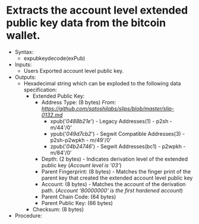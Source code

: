# Extracts the account level extended public key data from the bitcoin wallet.
* Syntax:
  - expubkeydecode(exPub)
* Inputs:
  - Users  Exported account level public key.
* Outputs:
  - Hexadecimal string which can be exploded to the following data specification:
    - Extended Public Key:
      - Address Type: (8 bytes)  _From: https://github.com/satoshilabs/slips/blob/master/slip-0132.md_
        - xpub('_0488b21e_') - Legacy Addresses(1) - p2sh - m/44'/0' 
        - ypub('_049d7cb2_') - Segwit Compatible Addresses(3) - p2sh-p2wpkh - m/49'/0'
        - zpub('_04b24746_') - Segwit Addresses(bc1) - p2wpkh - m/84'/0'
      - Depth: (2 bytes) - Indicates derivation level of the extended public key (_Account level is '03'_)
      - Parent Fingerprint: (8 bytes) - Matches the finger print of the parent key that created the extended account level public key
      - Account: (8 bytes) - Matches the account of the derivation path. (_Account '80000000' is the first hardened account_)
      - Parent Chain Code: (64 bytes)
      - Parent Public Key: (66 bytes)
    - Checksum: (8 bytes)
* Procedure:
  
